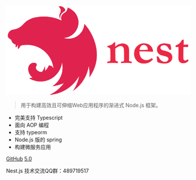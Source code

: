 ![logo](_media/icon.svg)


> 用于构建高效且可伸缩Web应用程序的渐进式 Node.js 框架。


- 完美支持 Typescript 
- 面向 AOP 编程 
- 支持 typeorm
- Node.js 版的 spring
- 构建微服务应用

[GitHub](https://github.com/nestjs/nest)
[5.0](/5.0/firststeps.md)


Nest.js 技术交流QQ群：489719517
